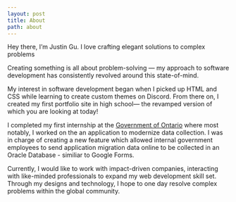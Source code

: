 ```yaml
---
layout: post
title: About
path: about
---
```


Hey there, I’m Justin Gu. I love crafting elegant solutions to complex problems

Creating something is all about problem-solving — my approach to software development has consistently revolved around this state-of-mind.

My interest in software development began when I picked up HTML and CSS while learning to create custom themes on Discord. From there on, I created my first portfolio site in high school— the revamped version of which you are looking at today!

I completed my first internship at the [Government of Ontario](https://www.ontario.ca/page/government-ontario) where most notably, I worked on the an application to modernize data collection. I was in charge of creating a new feature which allowed internal government employees to send application migration data online to be collected in an Oracle Database - similiar to Google Forms.

Currently, I would like to work with impact-driven companies, interacting with like-minded professionals to expand my web development skill set. Through my designs and technology, I hope to one day resolve complex problems within the global community.
